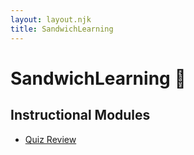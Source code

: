 ```yaml
---
layout: layout.njk
title: SandwichLearning
---
```


# SandwichLearning 🥪


## Instructional Modules
- [Quiz Review](instructional-modules/quiz-review/)